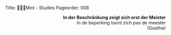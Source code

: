 Title: Mini - Studies
Pageorder: 008


<div style="text-align: right"><b>In der Beschränkung zeigt sich erst der Meister</b></div>
<div style="text-align: right">In de beperking toont zich pas de meester</div>
<div style="text-align: right">(Goethe)</div>